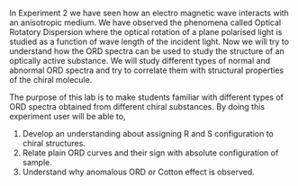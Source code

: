 In Experiment 2 we have seen how an electro magnetic wave interacts with an anisotropic medium. We have observed the phenomena called Optical Rotatory Dispersion where the optical rotation of a plane polarised light is studied as a function of wave length of the incident light. Now we will try to understand how the ORD spectra can be used to study the structure of an optically active substance. We will study different types of normal and abnormal ORD spectra and try to correlate them with structural properties of the chiral molecule.

The purpose of this lab is to make students familiar with different types of ORD spectra obtained from different chiral substances. By doing this experiment user will be able to,  
  1. Develop an understanding about assigning R and S configuration to chiral structures.  
  2. Relate plain ORD curves and their sign with absolute configuration of sample.  
  3. Understand why anomalous ORD or Cotton effect is observed.  

